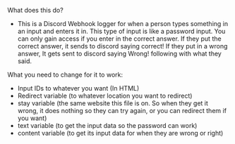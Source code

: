 What does this do?
- This is a Discord Webhook logger for when a person types something in an input and enters it in. This type of input is like a password input. You can only gain access if you enter in the correct answer. If they put the correct answer, it sends to discord saying correct! If they put in a wrong answer, It gets sent to discord saying Wrong! following with what they said.

What you need to change for it to work:

- Input IDs to whatever you want (In HTML)
- Redirect variable (to whatever location you want to redirect)
- stay variable (the same website this file is on. So when they get it wrong, it does nothing so they can try again, or you can redirect them if you want)
- text variable (to get the input data so the password can work)
- content variable (to get its input data for when they are wrong or right)
